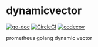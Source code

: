 # dynamicvector
[![go-doc](https://godoc.org/github.com/rolandhawk/dynamicvector?status.svg)](https://godoc.org/github.com/rolandhawk/dynamicvector)
[![CircleCI](https://circleci.com/gh/rolandhawk/dynamicvector.svg?style=shield)](https://circleci.com/gh/rolandhawk/dynamicvector)
[![codecov](https://codecov.io/gh/rolandhawk/dynamicvector/branch/master/graph/badge.svg)](https://codecov.io/gh/rolandhawk/dynamicvector)

prometheus golang dynamic vector
